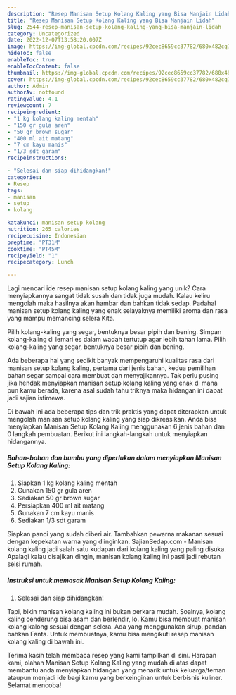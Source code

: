 ```yaml
---
description: "Resep Manisan Setup Kolang Kaling yang Bisa Manjain Lidah"
title: "Resep Manisan Setup Kolang Kaling yang Bisa Manjain Lidah"
slug: 2544-resep-manisan-setup-kolang-kaling-yang-bisa-manjain-lidah
category: Uncategorized
date: 2022-12-07T13:58:20.007Z
image: https://img-global.cpcdn.com/recipes/92cec8659cc37782/680x482cq70/manisan-setup-kolang-kaling-foto-resep-utama.jpg
hideToc: false
enableToc: true
enableTocContent: false
thumbnail: https://img-global.cpcdn.com/recipes/92cec8659cc37782/680x482cq70/manisan-setup-kolang-kaling-foto-resep-utama.jpg
cover: https://img-global.cpcdn.com/recipes/92cec8659cc37782/680x482cq70/manisan-setup-kolang-kaling-foto-resep-utama.jpg
author: Admin
authorAv: notfound
ratingvalue: 4.1
reviewcount: 7
recipeingredient:
- "1 kg kolang kaling mentah"
- "150 gr gula aren"
- "50 gr brown sugar"
- "400 ml ait matang"
- "7 cm kayu manis"
- "1/3 sdt garam"
recipeinstructions:

- "Selesai dan siap dihidangkan!"
categories:
- Resep
tags:
- manisan
- setup
- kolang

katakunci: manisan setup kolang 
nutrition: 265 calories
recipecuisine: Indonesian
preptime: "PT31M"
cooktime: "PT45M"
recipeyield: "1"
recipecategory: Lunch

---
```





Lagi mencari ide resep manisan setup kolang kaling yang unik? Cara menyiapkannya sangat tidak susah dan tidak juga mudah. Kalau keliru mengolah maka hasilnya akan hambar dan bahkan tidak sedap. Padahal manisan setup kolang kaling yang enak selayaknya memiliki aroma dan rasa yang mampu memancing selera Kita.





Pilih kolang-kaling yang segar, bentuknya besar pipih dan bening. Simpan kolang-kaling di lemari es dalam wadah tertutup agar lebih tahan lama. Pilih kolang-kaling yang segar, bentuknya besar pipih dan bening.

Ada beberapa hal yang sedikit banyak mempengaruhi kualitas rasa dari manisan setup kolang kaling, pertama dari jenis bahan, kedua pemilihan bahan segar sampai cara membuat dan menyajikannya. Tak perlu pusing jika hendak menyiapkan manisan setup kolang kaling yang enak di mana pun kamu berada, karena asal sudah tahu triknya maka hidangan ini dapat jadi sajian istimewa.






Di bawah ini ada beberapa tips dan trik praktis yang dapat diterapkan untuk mengolah manisan setup kolang kaling yang siap dikreasikan. Anda bisa menyiapkan Manisan Setup Kolang Kaling menggunakan 6 jenis bahan dan 0 langkah pembuatan. Berikut ini langkah-langkah untuk menyiapkan hidangannya.

<!--inarticleads1-->

##### Bahan-bahan dan bumbu yang diperlukan dalam menyiapkan Manisan Setup Kolang Kaling:

1. Siapkan 1 kg kolang kaling mentah
1. Gunakan 150 gr gula aren
1. Sediakan 50 gr brown sugar
1. Persiapkan 400 ml ait matang
1. Gunakan 7 cm kayu manis
1. Sediakan 1/3 sdt garam


Siapkan panci yang sudah diberi air. Tambahkan pewarna makanan sesuai dengan kepekatan warna yang diinginkan. SajianSedap.com - Manisan kolang kaling jadi salah satu kudapan dari kolang kaling yang paling disuka. Apalagi kalau disajikan dingin, manisan kolang kaling ini pasti jadi rebutan seisi rumah. 

<!--inarticleads2-->

##### Instruksi untuk memasak Manisan Setup Kolang Kaling:


1. Selesai dan siap dihidangkan!

Tapi, bikin manisan kolang kaling ini bukan perkara mudah. Soalnya, kolang kaling cenderung bisa asam dan berlendir, lo. Kamu bisa membuat manisan kolang kalong sesuai dengan selera. Ada yang menggunakan sirup, pandan bahkan Fanta. Untuk membuatnya, kamu bisa mengikuti resep manisan kolang kaling di bawah ini. 

Terima kasih telah membaca resep yang kami tampilkan di sini. Harapan kami, olahan Manisan Setup Kolang Kaling yang mudah di atas dapat membantu anda menyiapkan hidangan yang menarik untuk keluarga/teman ataupun menjadi ide bagi kamu yang berkeinginan untuk berbisnis kuliner. Selamat mencoba!
